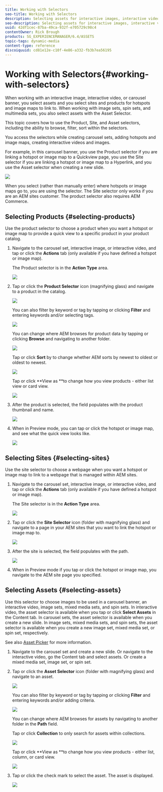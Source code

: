 ```yaml
---
title: Working with Selectors
seo-title: Working with Selectors
description: Selecting assets for interactive images, interactive video, and carousel banners
seo-description: Selecting assets for interactive images, interactive video, and carousel banners
uuid: 42df1cec-87ba-49ca-932f-e705729c98c4
contentOwner: Rick Brough
products: SG_EXPERIENCEMANAGER/6.4/ASSETS
topic-tags: dynamic-media
content-type: reference
discoiquuid: cd81e12e-c10f-4e86-a332-fb3b7ea56195
---
```


# Working with Selectors{#working-with-selectors}

When working with an interactive image, interactive video, or carousel banner, you select assets and you select sites and products for hotspots and image maps to link to. When working with image sets, spin sets, and multimedia sets, you also select assets with the Asset Selector.

This topic covers how to use the Product, Site, and Asset selectors, including the ability to browse, filter, sort within the selectors.

You access the selectors while creating carousel sets, adding hotspots and image maps, creating interactive videos and images.

For example, in this carousel banner, you use the Product selector if you are linking a hotspot or image map to a Quickview page, you use the Site selector if you are linking a hotspot or image map to a Hyperlink, and you use the Asset selector when creating a new slide.

![](assets/chlimage_1-534.png)

When you select (rather than manually enter) where hotspots or image maps go to, you are using the selector. The Site selector only works if you are an AEM sites customer. The product selector also requires AEM Commerce.

## Selecting Products {#selecting-products}

Use the product selector to choose a product when you want a hotspot or image map to provide a quick view to a specific product in your product catalog.

1. Navigate to the carousel set, interactive image, or interactive video, and tap or click the **Actions** tab (only available if you have defined a hotspot or image map).

   The Product selector is in the **Action Type** area.

   ![](assets/chlimage_1-535.png)

1. Tap or click the **Product Selector** icon (magnifying glass) and navigate to a product in the catalog.

   ![](assets/chlimage_1-536.png)

   You can also filter by keyword or tag by tapping or clicking **Filter** and entering keywords and/or selecting tags.

   ![](assets/chlimage_1-537.png)

   You can change where AEM browses for product data by tapping or clicking **Browse** and navigating to another folder.

   ![](assets/chlimage_1-538.png)

   Tap or click **Sort** by to change whether AEM sorts by newest to oldest or oldest to newest.

   ![](assets/chlimage_1-539.png)

   Tap or click **View as **to change how you view products - either list view or card view.

   ![](assets/chlimage_1-540.png)

1. After the product is selected, the field populates with the product thumbnail and name.

   ![](assets/chlimage_1-541.png)

1. When in Preview mode, you can tap or click the hotspot or image map, and see what the quick view looks like.

   ![](assets/chlimage_1-542.png)

## Selecting Sites {#selecting-sites}

Use the site selector to choose a webpage when you want a hotspot or image map to link to a webpage that is managed within AEM sites.

1. Navigate to the carousel set, interactive image, or interactive video, and tap or click the **Actions** tab (only available if you have defined a hotspot or image map).

   The Site selector is in the **Action Type** area.

   ![](assets/chlimage_1-543.png)

1. Tap or click the **Site Selector** icon (folder with magnifying glass) and navigate to a page in your AEM sites that you want to link the hotspot or image map to.

   ![](assets/chlimage_1-544.png)

1. After the site is selected, the field populates with the path.

   ![](assets/chlimage_1-545.png)

1. When in Preview mode if you tap or click the hotspot or image map, you navigate to the AEM site page you specified.

## Selecting Assets {#selecting-assets}

Use this selector to choose images to be used in a carousel banner, an interactive video, image sets, mixed media sets, and spin sets. In interactive video, the asset selector is available when you tap or click **Select Assets** in the Content tab. In carousel sets, the asset selector is available when you create a new slide. In image sets, mixed media sets, and spin sets, the asset selector is available when you create a new image set, mixed media set, or spin set, respectively.

See also [Asset Picker](../../assets/using/asset-selector.md) for more information.

1. Navigate to the carousel set and create a new slide. Or navigate to the interactive video, go the Content tab and select assets. Or create a mixed media set, image set, or spin set.
1. Tap or click the **Asset Selector** icon (folder with magnifying glass) and navigate to an asset.

   ![](assets/chlimage_1-546.png)

   You can also filter by keyword or tag by tapping or clicking **Filter** and entering keywords and/or adding criteria.

   ![](assets/chlimage_1-547.png)

   You can change where AEM browses for assets by navigating to another folder in the **Path** field.

   Tap or click **Collection** to only search for assets within collections.

   ![](assets/chlimage_1-548.png)

   Tap or click **View as **to change how you view products - either list, column, or card view.

   ![](assets/chlimage_1-549.png)

1. Tap or click the check mark to select the asset. The asset is displayed.

   ![](assets/chlimage_1-550.png)

